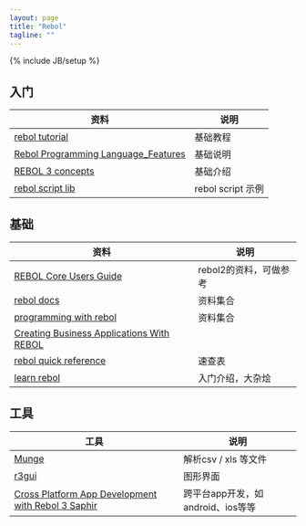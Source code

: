 ```yaml
---
layout: page
title: "Rebol"
tagline: ""
---
```

{% include JB/setup %}

## 入门

| 资料 | 说明 |
| ---- | ---- |
| [rebol tutorial](http://video.respectech.com:8080/tutorial/r3/index.r3) | 基础教程
| [Rebol Programming Language_Features](http://en.wikibooks.org/wiki/REBOL_Programming/Language_Features) | 基础说明
| [REBOL 3 concepts](http://www.rebol.com/r3/docs/concepts.html) | 基础介绍
| [rebol script lib](http://www.rebol.org/index.r) | rebol script 示例


## 基础

| 资料 | 说明 |
| ---- | ---- |
| [REBOL Core Users Guide](http://www.rebol.com/docs/core23/rebolcore.html) | rebol2的资料，可做参考
| [rebol docs](http://www.rebol.com/docs.html) | 资料集合
| [programming with rebol](http://www.codeconscious.com/rebol/) | 资料集合
| [Creating Business Applications With REBOL](http://business-programming.com/business_programming.html) | 
| [rebol quick reference](http://www.rebol.com/docs/reference.html) | 速查表
| [learn rebol](http://re-bol.com/rebol.html) | 入门介绍，大杂烩

## 工具

| 工具 | 说明 |
| ---- | ---- |
| [Munge](http://www.dobeash.com/munge.html) | 解析csv / xls 等文件
| [r3gui](http://development.saphirion.com/rebol/) | 图形界面
| [Cross Platform App Development with Rebol 3 Saphir](http://learnrebol.com/rebol3_book.html) | 跨平台app开发，如android、ios等等
